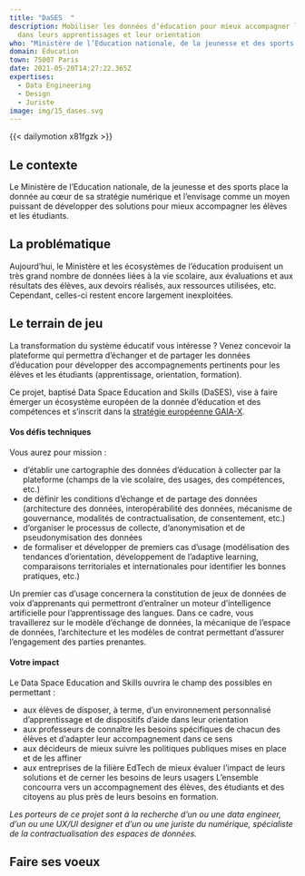 ```yaml
---
title: "DaSES  "
description: Mobiliser les données d’éducation pour mieux accompagner les élèves
  dans leurs apprentissages et leur orientation
who: "Ministère de l’Education nationale, de la jeunesse et des sports "
domain: Education
town: 75007 Paris
date: 2021-05-20T14:27:22.365Z
expertises:
  - Data Engineering
  - Design
  - Juriste
image: img/15_dases.svg
---
```

{{< dailymotion x81fgzk >}}

## Le contexte

Le Ministère de l’Education nationale, de la jeunesse et des sports place la donnée au cœur de sa stratégie numérique et l’envisage comme un moyen puissant de développer des solutions pour mieux accompagner les élèves et les étudiants. 

## La problématique

Aujourd’hui, le Ministère et les écosystèmes de l’éducation produisent un très grand nombre de données liées à la vie scolaire, aux évaluations et aux résultats des élèves, aux devoirs réalisés, aux ressources utilisées, etc. Cependant, celles-ci restent encore largement inexploitées. 

## Le terrain de jeu 

La transformation du système éducatif vous intéresse ? Venez concevoir la plateforme qui permettra d’échanger et de partager les données d’éducation pour développer des accompagnements pertinents pour les élèves et les étudiants (apprentissage, orientation, formation). 

Ce projet, baptisé Data Space Education and Skills (DaSES), vise à faire émerger un écosystème européen de la donnée d’éducation et des compétences et s’inscrit dans la [stratégie européenne GAIA-X](https://www.data-infrastructure.eu/GAIAX/Navigation/EN/Home/home.html). 

#### Vos défis techniques 

Vous aurez pour mission : 
* d’établir une cartographie des données d’éducation à collecter par la plateforme (champs de la vie scolaire, des usages, des compétences, etc.) 
* de définir les conditions d’échange et de partage des données (architecture des données, interopérabilité des données, mécanisme de gouvernance, modalités de contractualisation, de consentement, etc.)
* d’organiser le processus de collecte, d’anonymisation et de pseudonymisation des données
* de formaliser et développer de premiers cas d’usage (modélisation des tendances d’orientation, développement de l’adaptive learning, comparaisons territoriales et internationales pour identifier les bonnes pratiques, etc.) 

Un premier cas d’usage concernera la constitution de jeux de données de voix d’apprenants qui permettront d’entraîner un moteur d’intelligence artificielle pour l’apprentissage des langues. Dans ce cadre, vous travaillerez sur le modèle d’échange de données, la mécanique de l’espace de données, l’architecture et les modèles de contrat permettant d’assurer l’engagement des parties prenantes. 

#### Votre impact 

Le Data Space Education and Skills ouvrira le champ des possibles en permettant : 
* aux élèves de disposer, à terme, d’un environnement personnalisé d’apprentissage et de dispositifs d’aide dans leur orientation 
* aux professeurs de connaître les besoins spécifiques de chacun des élèves et d’adapter leur accompagnement dans ce sens
* aux décideurs de mieux suivre les politiques publiques mises en place et de les affiner
* aux entreprises de la filière EdTech de mieux évaluer l’impact de leurs solutions et de cerner les besoins de leurs usagers
L’ensemble concourra vers un accompagnement des élèves, des étudiants et des citoyens au plus près de leurs besoins en formation. 

_Les porteurs de ce projet sont à la recherche d’un ou une data engineer, d’un ou une UX/UI designer et d’un ou une juriste du numérique, spécialiste de la contractualisation des espaces de données._

## Faire ses voeux